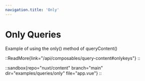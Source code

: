 ```yaml
---
navigation.title: 'Only'
---
```


# Only Queries

Example of using the only() method of queryContent()

::ReadMore{link="/api/composables/query-content#onlykeys"}
::

::sandbox{repo="nuxt/content" branch="main" dir="examples/queries/only" file="app.vue"}
::
